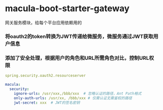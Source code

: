 # macula-boot-starter-gateway

网关服务模块，给每个平台应用依赖用的

### 将oauth2的token转换为JWT传递给微服务，微服务通过JWT获取用户信息

### 添加了安全处理，根据用户的角色和URL所需角色对比，控制URL权限

```yaml
spring.security.oauth2.resourceserver

macula:
  security:
    ignore-urls: /usr/xxx,/bbb/xxx  # 忽略认证的路径，Ant Path格式
    only-auth-urls: /usr/xx, /bbb/xxx # 仅需认证无需鉴权的路径
    jwt-secret: xxx  # JWT的签名密钥
```